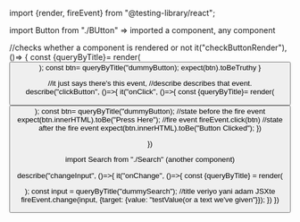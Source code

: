 import {render, fireEvent} from "@testing-library/react";

import Button from "./BUtton" => imported a component, any component

//checks whether a component is rendered or not
it("checkButtonRender"), ()=> {
const {queryByTitle}= render(<Button/>);
const btn= queryByTitle("dummyButton);
expect(btn).toBeTruthy
}

//it just says there's this event,
//describe describes that event.
describe("clickButton", ()=>{
it("onClick", ()=>{
const {queryByTitle}= render(<Button/>);
const btn= queryByTitle("dummyButton);
//state before the fire event
expect(btn.innerHTML).toBe("Press Here");
//fire event
fireEvent.click(btn)
//state after the fire event
expect(btn.innerHTML).toBe("Button Clicked");
})

})

import Search from "./Search" (another component)

describe("changeInput", ()=>{
it("onChange", ()=>{
const {queryByTitle} = render(<Search/>);
const input = queryByTitle("dummySearch");
//title veriyo yani adam JSXte
fireEvent.change(input, {target: {value: "testValue(or a text we've given"}});
})
})
